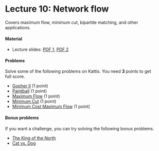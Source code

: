 # Lecture 10: Network flow

Covers maximum flow, minimum cut, bipartite matching, and other applications.

<h4>Material</h4>
<ul>
	<li>Lecture slides: <a href="http://www.cs.princeton.edu/~wayne/kleinberg-tardos/pdf/07NetworkFlowI.pdf">PDF 1</a>, <a href="http://www.cs.princeton.edu/~wayne/kleinberg-tardos/pdf/07NetworkFlowII.pdf">PDF 2</a></li>
</ul>
<h4>Problems</h4>
Solve some of the following problems on Kattis. You need <b>3</b> points to get full score.
<ul>
	<li><a href="https://open.kattis.com/problems/gopher2">Gopher II</a> (1 point)</li>
	<li><a href="https://open.kattis.com/problems/paintball">Paintball</a> (1 point)</li>
	<li><a href="https://open.kattis.com/problems/maxflow">Maximum Flow</a> (1 point)</li>
	<li><a href="https://open.kattis.com/problems/mincut">Minimum Cut</a> (1 point)</li>
	<li><a href="https://open.kattis.com/problems/mincostmaxflow">Minimum Cost Maximum Flow</a> (1 point)</li>
</ul>
<h4>Bonus problems</h4>
If you want a challenge, you can try solving the following bonus problems.
<ul>
	<li><a href="https://open.kattis.com/problems/thekingofthenorth">The King of the North</a></li>
	<li><a href="https://open.kattis.com/problems/catvsdog">Cat vs. Dog</a></li>
</ul>
